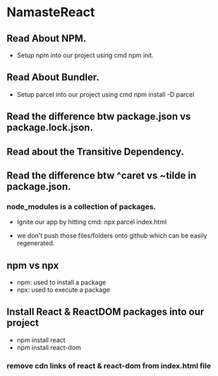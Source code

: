 # NamasteReact

## Read About NPM.

- Setup npm into our project using cmd npm init.

## Read About Bundler.

- Setup parcel into our project using cmd npm install -D parcel

## Read the difference btw package.json vs package.lock.json.

## Read about the Transitive Dependency.

## Read the difference btw ^caret vs ~tilde in package.json.

### node_modules is a collection of packages.

- Ignite our app by hitting cmd: npx parcel index.html

- we don't push those files/folders onto github which can be easily regenerated.

## npm vs npx

- npm: used to install a package
- npx: used to execute a package

## Install React & ReactDOM packages into our project

- npm install react
- npm install react-dom

### remove cdn links of react & react-dom from index.html file
